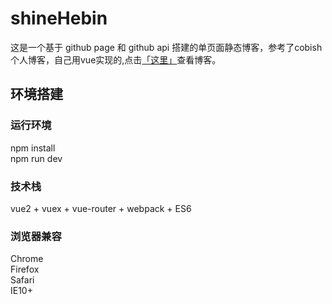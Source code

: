 # shineHebin
这是一个基于 github page 和 github api 搭建的单页面静态博客，参考了cobish个人博客，自己用vue实现的,点击[「这里」](https://shinehebin.github.io/#/)查看博客。

## 环境搭建

### 运行环境
npm install  
npm run dev


### 技术栈
vue2 + vuex + vue-router + webpack + ES6


### 浏览器兼容
Chrome  
Firefox  
Safari  
IE10+  
